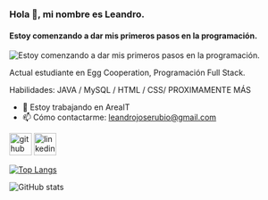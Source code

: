 ### Hola 👋, mi nombre es Leandro.
#### Estoy comenzando a dar mis primeros pasos en la programación.
![Estoy comenzando a dar mis primeros pasos en la programación.](https://img.freepik.com/vector-premium/imagen-programador-inteligente-muestra-codigo-diseno-banner-estilo-plano-codificacion-programacion-concepto-desarrollo-aplicaciones_285336-1474.jpg?w=1380)

Actual estudiante en Egg Cooperation, Programación Full Stack.

Habilidades: JAVA / MySQL / HTML / CSS/ PROXIMAMENTE MÁS

- 🔭 Estoy trabajando en AreaIT 
- 📫 Cómo contactarme: leandrojoserubio@gmail.com 


[<img src='https://cdn.jsdelivr.net/npm/simple-icons@3.0.1/icons/github.svg' alt='github' height='40'>](https://github.com/LeandroJoseRubio)  [<img src='https://cdn.jsdelivr.net/npm/simple-icons@3.0.1/icons/linkedin.svg' alt='linkedin' height='40'>](https://www.linkedin.com/in/https://www.linkedin.com/in/leandro-jos%C3%A9-rubio-6a83b8209//)  

[![Top Langs](https://github-readme-stats.vercel.app/api/top-langs/?username=LeandroJoseRubio)](https://github.com/anuraghazra/github-readme-stats)

![GitHub stats](https://github-readme-stats.vercel.app/api?username=LeandroJoseRubio&show_icons=true)  

